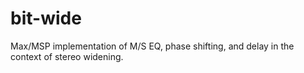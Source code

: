 # bit-wide
Max/MSP implementation of M/S EQ, phase shifting, and delay in the context of stereo widening.
